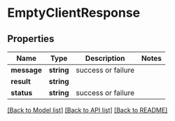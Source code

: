 # EmptyClientResponse

## Properties
Name | Type | Description | Notes
------------ | ------------- | ------------- | -------------
**message** | **string** | success or failure | 
**result** | **string** |  | 
**status** | **string** | success or failure | 

[[Back to Model list]](../README.md#documentation-for-models) [[Back to API list]](../README.md#documentation-for-api-endpoints) [[Back to README]](../README.md)


